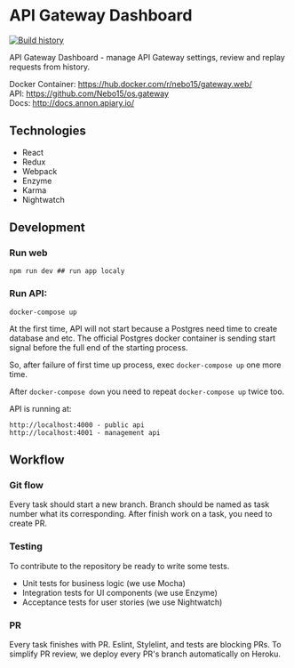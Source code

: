 # API Gateway Dashboard

[![Build history](https://buildstats.info/travisci/chart/Nebo15/gateway.web)](https://travis-ci.org/Nebo15/gateway.web)

API Gateway Dashboard - manage API Gateway settings, review and replay requests from history.

Docker Container: https://hub.docker.com/r/nebo15/gateway.web/   
API: https://github.com/Nebo15/os.gateway   
Docs: http://docs.annon.apiary.io/    

## Technologies

- React
- Redux
- Webpack
- Enzyme
- Karma
- Nightwatch

## Development

### Run web

```
npm run dev ## run app localy
```

### Run API:

```
docker-compose up
```

At the first time, API will not start because a Postgres need time to create database and etc. The official Postgres docker container is sending start signal before the full end of the starting process.

So, after failure of first time up process, exec `docker-compose up` one more time.

After `docker-compose down` you need to repeat `docker-compose up` twice too.

API is running at:

```
http://localhost:4000 - public api
http://localhost:4001 - management api
```

## Workflow

### Git flow

Every task should start a new branch. Branch should be named as task number what its corresponding.
After finish work on a task, you need to create PR.

### Testing

To contribute to the repository be ready to write some tests.

- Unit tests for business logic (we use Mocha)
- Integration tests for UI components (we use Enzyme)
- Acceptance tests for user stories (we use Nightwatch)

### PR

Every task finishes with PR. Eslint, Stylelint, and tests are blocking PRs. To simplify PR review, we deploy every PR's branch automatically on Heroku.
